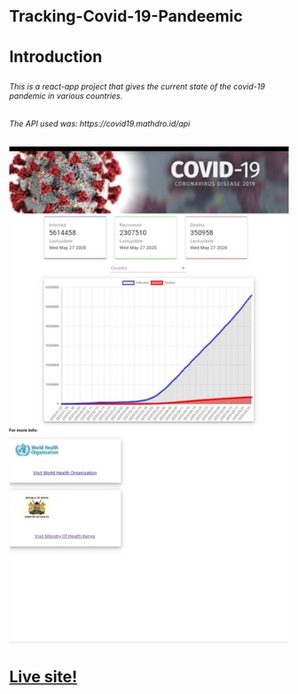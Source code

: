 <h1>Tracking-Covid-19-Pandeemic<h1>
  
  Introduction
  <h6>This is a react-app project that gives the current state of the covid-19 pandemic in various countries.</h6>
  
  <h6>The API used was: https://covid19.mathdro.id/api</h6>
  
  <img  src='./src/images/coverImage.jpeg' alt=""/>
  
  <h1><a href="https://tracking-covid-19-pandemic.netlify.app/">Live site!</a></h1>
